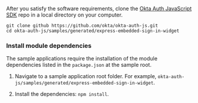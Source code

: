 After you satisfy the software requirements, clone the
[Okta Auth JavaScript SDK](https://github.com/okta/okta-auth-js)
repo in a local directory on your computer.

```console
git clone github https://github.com/okta/okta-auth-js.git
cd okta-auth-js/samples/generated/express-embedded-sign-in-widget
```

### Install module dependencies

The sample applications require the installation of the module dependencies listed in the `package.json` at the sample root.

1. Navigate to a sample application root folder. For example, `okta-auth-js/samples/generated/express-embedded-sign-in-widget`.

2. Install the dependencies: `npm install`.
